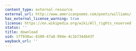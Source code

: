 ```yaml
---
content_type: external-resource
external_url: http://www.americanpoems.com/poets/williams/
has_external_license_warning: true
license: https://en.wikipedia.org/wiki/All_rights_reserved
status: ''
title: download
uid: 1ff938ac-8100-47a8-994e-4c1b7344b43f
wayback_url: ''
---
```

